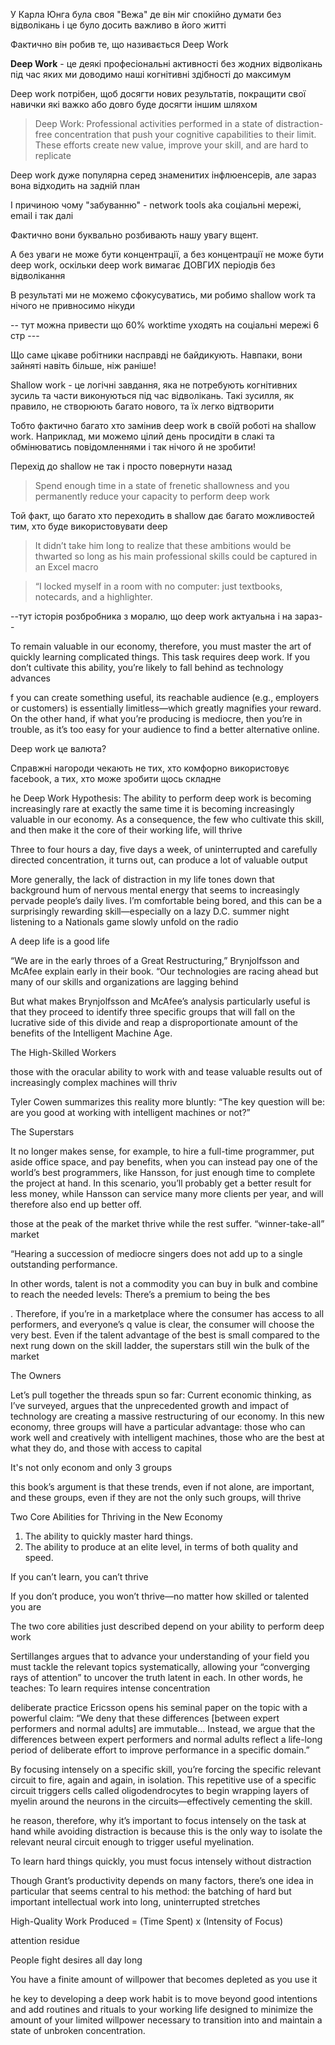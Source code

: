 
У Карла Юнга була своя "Вежа" де він міг спокійно думати без відволікань і це було досить важливо в його житті

Фактично він робив те, що називається Deep Work

**Deep Work** - це деякі професіональні активності без жодних відволікань під час яких ми доводимо наші когнітивні здібності до максимум

Deep work потрібен, щоб досягти нових результатів, покращити свої навички які важко або довго буде досягти іншим шляхом

> Deep Work: Professional activities performed in a state of distraction-free concentration that push your cognitive capabilities to their limit. These efforts create new value, improve your skill, and are hard to replicate


Deep work дуже популярна серед знаменитих інфлюенсерів, але зараз вона відходить на задній план

І причиною чому "забуванню" - network tools aka соціальні мережі, email і так далі

Фактично вони буквально розбивають нашу увагу вщент. 

А без уваги не може бути концентрації, а без концентрації не може бути deep work, оскільки deep work вимагає ДОВГИХ періодів без відволікання

В результаті ми не можемо сфокусуватись, ми робимо shallow work та нічого не привносимо нікуди

-- тут можна привести що 60% worktime уходять на соціальні мережі 6 стр ---

Що саме цікаве робітники насправді не байдикують. Навпаки, вони зайняті навіть більше, ніж раніше!

Shallow work - це логічні завдання, яка не потребують когнітивних зусиль та части виконуються під час відволікань. Такі зусилля, як правило, не створюють багато нового, та їх легко відтворити  

Тобто фактично багато хто замінив deep work в своїй роботі на shallow work. Наприклад, ми можемо цілий день просидіти в слакі та обмінюватись повідомленнями і так нічого й не зробити!

Перехід до shallow не так і просто повернути назад

> Spend enough time in a state of frenetic shallowness and you permanently reduce your capacity to perform deep work


Той факт, що багато хто переходить в shallow дає багато можливостей тим, хто буде використовувати deep

> It didn’t take him long to realize that these ambitions would be thwarted so long as his main professional skills could be captured in an Excel macro

>  “I locked myself in a room with no computer: just textbooks, notecards, and a highlighter.


--тут історія розбробника з моралю, що deep work актуальна і на зараз--

To remain valuable in our economy, therefore, you must master the art of
quickly learning complicated things. This task requires deep work. If you don’t
cultivate this ability, you’re likely to fall behind as technology advances

f you can create something useful, its reachable
audience (e.g., employers or customers) is essentially limitless—which greatly
magnifies your reward. On the other hand, if what you’re producing is mediocre, then
you’re in trouble, as it’s too easy for your audience to find a better alternative online.

Deep work це валюта?

Справжні нагороди чекають не тих, хто комфорно використовує facebook, а тих, хто може зробити щось складне

he Deep Work Hypothesis: The ability to perform deep work is becoming increasingly rare at exactly
the same time it is becoming increasingly valuable in our economy. As a consequence, the few who
cultivate this skill, and then make it the core of their working life, will thrive


 Three to four hours a day, five days a week, of
uninterrupted and carefully directed concentration, it turns out, can produce a lot of
valuable output


More generally, the lack of distraction in my life tones down that
background hum of nervous mental energy that seems to increasingly pervade people’s
daily lives. I’m comfortable being bored, and this can be a surprisingly rewarding
skill—especially on a lazy D.C. summer night listening to a Nationals game slowly
unfold on the radio


A
deep life is a good life

“We are in the early throes of a Great Restructuring,” Brynjolfsson
and McAfee explain early in their book. “Our technologies are racing ahead but many
of our skills and organizations are lagging behind

But
what makes Brynjolfsson and McAfee’s analysis particularly useful is that they
proceed to identify three specific groups that will fall on the lucrative side of this
divide and reap a disproportionate amount of the benefits of the Intelligent Machine
Age.

The High-Skilled Workers

those with the oracular ability to work with and tease valuable results out of increasingly complex machines will thriv

Tyler Cowen
summarizes this reality more bluntly: “The key question will be: are you good at
working with intelligent machines or not?”

The Superstars

It
no longer makes sense, for example, to hire a full-time programmer, put aside office
space, and pay benefits, when you can instead pay one of the world’s best
programmers, like Hansson, for just enough time to complete the project at hand. In
this scenario, you’ll probably get a better result for less money, while Hansson can
service many more clients per year, and will therefore also end up better off.

 those at the peak of the market thrive while the rest suffer.
 “winner-take-all” market

“Hearing a
succession of mediocre singers does not add up to a single outstanding performance.

In other words, talent is not a commodity you can buy in bulk and combine to reach the
needed levels: There’s a premium to being the bes

. Therefore, if you’re in a
marketplace where the consumer has access to all performers, and everyone’s q value
is clear, the consumer will choose the very best. Even if the talent advantage of the
best is small compared to the next rung down on the skill ladder, the superstars still
win the bulk of the market

The Owners

Let’s pull together the threads spun so far: Current economic thinking, as I’ve
surveyed, argues that the unprecedented growth and impact of technology are creating
a massive restructuring of our economy. In this new economy, three groups will have a
particular advantage: those who can work well and creatively with intelligent
machines, those who are the best at what they do, and those with access to capital

It's not only econom and only 3 groups

this book’s argument is that these trends, even if not alone, are
important, and these groups, even if they are not the only such groups, will thrive


Two Core Abilities for Thriving in the New Economy
1. The ability to quickly master hard things.
2. The ability to produce at an elite level, in terms of both quality and speed.



 If you can’t
learn, you can’t thrive

If you don’t produce, you won’t thrive—no matter how
skilled or talented you are

The two core abilities just described depend on your ability to perform
deep work

Sertillanges argues
that to advance your understanding of your field you must tackle the relevant topics
systematically, allowing your “converging rays of attention” to uncover the truth latent
in each. In other words, he teaches: To learn requires intense concentration 

 deliberate practice
Ericsson opens his seminal paper on the topic with a powerful claim: “We deny
that these differences [between expert performers and normal adults] are immutable…
Instead, we argue that the differences between expert performers and normal adults
reflect a life-long period of deliberate effort to improve performance in a specific
domain.”

By focusing intensely on a specific skill, you’re
forcing the specific relevant circuit to fire, again and again, in isolation. This
repetitive use of a specific circuit triggers cells called oligodendrocytes to begin
wrapping layers of myelin around the neurons in the circuits—effectively cementing
the skill. 

he reason, therefore, why it’s important to focus intensely on the task at
hand while avoiding distraction is because this is the only way to isolate the relevant
neural circuit enough to trigger useful myelination.

To learn hard things quickly, you must focus intensely without
distraction

Though Grant’s productivity depends on many factors, there’s one idea in
particular that seems central to his method: the batching of hard but important
intellectual work into long, uninterrupted stretches

High-Quality Work Produced = (Time Spent) x (Intensity of Focus)

attention residue



People fight desires all
day long

You have a finite amount of willpower that becomes depleted as you use
it

he key to
developing a deep work habit is to move beyond good intentions and add routines and
rituals to your working life designed to minimize the amount of your limited
willpower necessary to transition into and maintain a state of unbroken concentration.










































